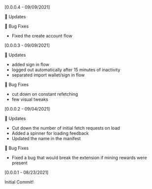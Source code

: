 [0.0.0.4 - 09/09/2021]

🚀 Updates

🐛 Bug Fixes

- Fixed the create account flow

[0.0.0.3 - 09/09/2021]

🚀 Updates

- added sign in flow
- logged out automatically after 15 minutes of inactivity
- separated import wallet/sign in flow

🐛 Bug Fixes

- cut down on constant refetching
- few visual tweaks

[0.0.0.2 - 09/04/2021]

🚀 Updates

- Cut down the number of initial fetch requests on load
- Added a spinner for loading feedback
- Updated the name in the manifest

🐛 Bug Fixes

- Fixed a bug that would break the extension if mining rewards were present

[0.0.0.1 - 08/23/2021]

Initial Commit!
